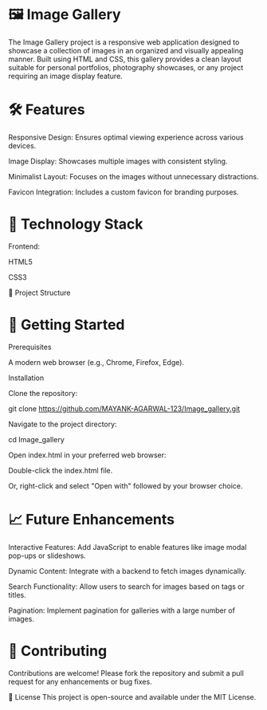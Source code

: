 # 🖼️ Image Gallery

The Image Gallery project is a responsive web application designed to showcase a collection of images in an organized and visually appealing manner. Built using HTML and CSS, this gallery provides a clean layout suitable for personal portfolios, photography showcases, or any project requiring an image display feature.

# 🛠️ Features
Responsive Design: Ensures optimal viewing experience across various devices.

Image Display: Showcases multiple images with consistent styling.

Minimalist Layout: Focuses on the images without unnecessary distractions.

Favicon Integration: Includes a custom favicon for branding purposes.

# 🧰 Technology Stack

Frontend:

HTML5

CSS3

📁 Project Structure

# 🚀 Getting Started

Prerequisites

A modern web browser (e.g., Chrome, Firefox, Edge).

Installation

Clone the repository:

git clone https://github.com/MAYANK-AGARWAL-123/Image_gallery.git

Navigate to the project directory:

cd Image_gallery

Open index.html in your preferred web browser:

Double-click the index.html file.

Or, right-click and select "Open with" followed by your browser choice.

# 📈 Future Enhancements
Interactive Features: Add JavaScript to enable features like image modal pop-ups or slideshows.

Dynamic Content: Integrate with a backend to fetch images dynamically.

Search Functionality: Allow users to search for images based on tags or titles.

Pagination: Implement pagination for galleries with a large number of images.

# 🤝 Contributing
Contributions are welcome! Please fork the repository and submit a pull request for any enhancements or bug fixes.

📄 License
This project is open-source and available under the MIT License.
